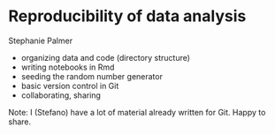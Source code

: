 # Reproducibility of data analysis

Stephanie Palmer

- organizing data and code (directory structure)
- writing notebooks in Rmd
- seeding the random number generator
- basic version control in Git
- collaborating, sharing

Note: I (Stefano) have a lot of material already written for Git. Happy to share.


